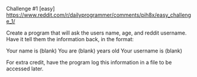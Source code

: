 Challenge #1 [easy]
https://www.reddit.com/r/dailyprogrammer/comments/pih8x/easy_challenge_1/

Create a program that will ask the users name, age, and reddit username. Have it tell them the information back, in the format: 

Your name is (blank) 
You are (blank) years old 
Your username is (blank) 

For extra credit, have the program log this information in a file to be accessed later.

